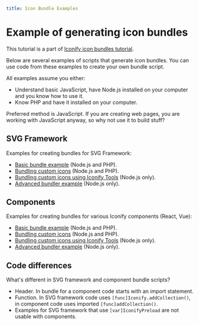 ```yaml
title: Icon Bundle Examples
```

# Example of generating icon bundles

This tutorial is a part of [Iconify icon bundles tutorial](../index.md).

Below are several examples of scripts that generate icon bundles. You can use code from these examples to create your own bundle script.

All examples assume you either:

- Understand basic JavaScript, have Node.js installed on your computer and you know how to use it.
- Know PHP and have it installed on your computer.

Preferred method is JavaScript. If you are creating web pages, you are working with JavaScript anyway, so why not use it to build stuff?

## SVG Framework

Examples for creating bundles for SVG Framework:

- [Basic bundle example](./svg-framework-simple.md) (Node.js and PHP).
- [Bundling custom icons](./svg-framework-custom.md) (Node.js and PHP).
- [Bundling custom icons using Iconify Tools](./svg-framework-custom-tools.md) (Node.js only).
- [Advanced bundler example](./svg-framework-full.md) (Node.js only).

## Components

Examples for creating bundles for various Iconify components (React, Vue):

- [Basic bundle example](./component-simple.md) (Node.js and PHP).
- [Bundling custom icons](./component-custom.md) (Node.js and PHP).
- [Bundling custom icons using Iconify Tools](./component-custom-tools.md) (Node.js only).
- [Advanced bundler example](./component-full.md) (Node.js only).

## Code differences

What's different in SVG framework and component bundle scripts?

- Header. In bundle for a component code starts with an import statement.
- Function. In SVG framework code uses `[func]Iconify.addCollection()`, in component code uses imported `[func]addCollection()`.
- Examples for SVG framework that use `[var]IconifyPreload` are not usable with components.
